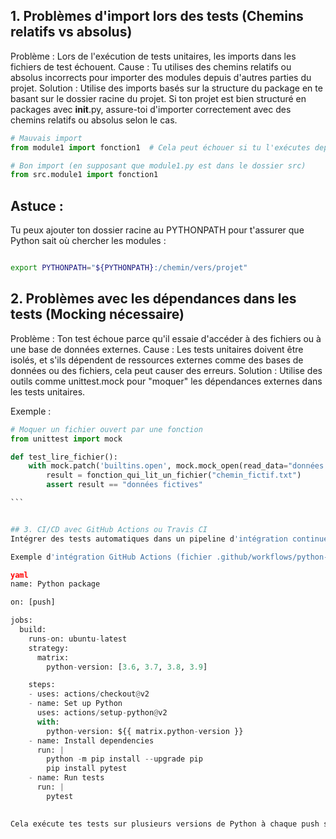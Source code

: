 ## 1. Problèmes d'import lors des tests (Chemins relatifs vs absolus)

Problème : Lors de l'exécution de tests unitaires, les imports dans les fichiers de test échouent.
Cause : Tu utilises des chemins relatifs ou absolus incorrects pour importer des modules depuis d'autres parties du projet.
Solution : Utilise des imports basés sur la structure du package en te basant sur le dossier racine du projet. Si ton projet est bien structuré en packages avec __init__.py, assure-toi d'importer correctement avec des chemins relatifs ou absolus selon le cas.


````Python
# Mauvais import
from module1 import fonction1  # Cela peut échouer si tu l'exécutes depuis un autre dossier.

# Bon import (en supposant que module1.py est dans le dossier src)
from src.module1 import fonction1
````

## Astuce :
Tu peux ajouter ton dossier racine au PYTHONPATH pour t'assurer que Python sait où chercher les modules :

````bash

export PYTHONPATH="${PYTHONPATH}:/chemin/vers/projet"
````


## 2. Problèmes avec les dépendances dans les tests (Mocking nécessaire)
Problème : Ton test échoue parce qu'il essaie d'accéder à des fichiers ou à une base de données externes.
Cause : Les tests unitaires doivent être isolés, et s'ils dépendent de ressources externes comme des bases de données ou des fichiers, cela peut causer des erreurs.
Solution : Utilise des outils comme unittest.mock pour "moquer" les dépendances externes dans les tests unitaires.

Exemple :

````python
# Moquer un fichier ouvert par une fonction
from unittest import mock

def test_lire_fichier():
    with mock.patch('builtins.open', mock.mock_open(read_data="données fictives")):
        result = fonction_qui_lit_un_fichier("chemin_fictif.txt")
        assert result == "données fictives"

```


## 3. CI/CD avec GitHub Actions ou Travis CI
Intégrer des tests automatiques dans un pipeline d'intégration continue (CI) est essentiel pour garantir la qualité du code. Utiliser des outils comme GitHub Actions, Travis CI ou Jenkins peut automatiser l'exécution des tests chaque fois que tu pousses du code dans ton dépôt.

Exemple d'intégration GitHub Actions (fichier .github/workflows/python-app.yml) :

yaml
name: Python package

on: [push]

jobs:
  build:
    runs-on: ubuntu-latest
    strategy:
      matrix:
        python-version: [3.6, 3.7, 3.8, 3.9]

    steps:
    - uses: actions/checkout@v2
    - name: Set up Python
      uses: actions/setup-python@v2
      with:
        python-version: ${{ matrix.python-version }}
    - name: Install dependencies
      run: |
        python -m pip install --upgrade pip
        pip install pytest
    - name: Run tests
      run: |
        pytest

        
Cela exécute tes tests sur plusieurs versions de Python à chaque push sur ton dépôt.